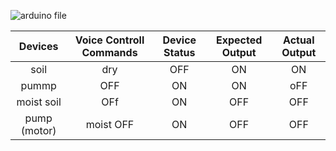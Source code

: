 ![arduino file](https://user-images.githubusercontent.com/85923077/157093137-011fae3a-54a2-4f1f-96d1-e6cf6149b721.JPG)



|Devices|Voice Controll Commands|Device Status|Expected Output|Actual Output|
|:----:|:------:|:-----:|:-----:|:---:|
|soil|dry|OFF|ON|ON|
|pummp|OFF|ON|ON|oFF|
|moist soil| OFf|ON|OFF|OFF|
|pump (motor)|moist OFF|ON|OFF|OFF|

